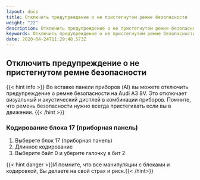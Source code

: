 ```yaml
---
layout: docs
title: Отключить предупреждение о не пристегнутом ремне безопасности
weight: "22"
description: Отключить предупреждение о не пристегнутом ремне безопасности
keywords: Отключить предупреждение о не пристегнутом ремне безопасности
date: 2020-04-24T11:29:48.573Z
---
```

## Отключить предупреждение о не пристегнутом ремне безопасности

{{< hint info >}}
Во вставке панели приборов (AI) вы можете отключить предупреждение о ремне безопасности на Audi A3 8V. Это отключает визуальный и акустический дисплей в комбинации приборов. Помните, что ремень безопасности нужно всегда пристегивать если вы в движении.
{{< /hint >}}

### **Кодирование блока 17 (приборная панель)**

1. Выберете блок 17 (приборная панель)
2. Длинное кодирование
3. Выберите байт 0 и уберите галочку в бит 2

{{< hint danger >}}И помните, что все манипуляции с блоками и кодировкой, Вы делаете на свой страх и риск.{{< /hint>}}